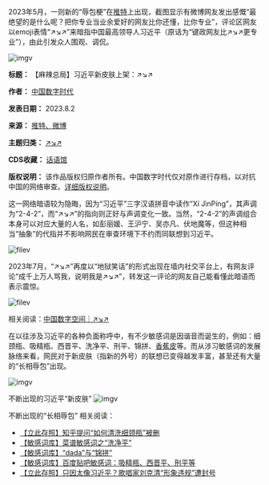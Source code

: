 2023年5月，一则新的“辱包梗”在[推特](https://twitter.com/realEmperorPooh/status/1661072583348097024 "推特")上出现，截图显示有微博网友发出感慨“最绝望的是什么呢？把你专业当业余爱好的网友比你还懂，比你专业”，评论区网友以emoji表情“↗↘↗”来暗指中国最高领导人习近平（原话为“键政网友比↗↘↗更专业”），由此引发众人围观、调侃。


![imgv](https://chinadigitaltimes.net/chinese/files/2023/08/image-1691037847506.png)




**标题：** 【麻辣总局】习近平新皮肤上架：↗↘↗  

**作者：** [中国数字时代](https://chinadigitaltimes.net/space/中国数字时代)  

**发表日期：** 2023.8.2  

**来源：** [推特、微博](https://chinadigitaltimes.net/chinese/feed)  

**主题归类：** [↗↘↗](https://chinadigitaltimes.net/space/↗↘↗)  

**CDS收藏：** [话语馆](https://chinadigitaltimes.net/space/%E8%AF%9D%E8%AF%AD%E9%A6%86)  

**版权说明：** 该作品版权归原作者所有。中国数字时代仅对原作进行存档，以对抗中国的网络审查。[详细版权说明](https://chinadigitaltimes.net/chinese/copyright)。


这一网络暗语较为隐晦，因为“习近平”三字汉语拼音中读作“Xí JìnPíng”，其声调为“2-4-2”，而“↗↘↗”的指向则正好与声调变化一致。当然，“2-4-2”的声调组合本身可以对应大量的人名，如彭丽媛、王沪宁、吴亦凡、伏地魔等，但这种相当“抽象”的代指并不影响网民在审查环境下不约而同联想到习近平。


![filev](https://chinadigitaltimes.net/chinese/files/2023/08/image-1691040433643.png)


2023年7月，“↗↘↗”再度以“地狱笑话”的形式出现在墙内社交平台上，有网友评论“成千上万人骂我，说明我是↗↘↗”，转发这一评论的网友自己能看懂此暗语而表示震惊。


![filev](https://chinadigitaltimes.net/chinese/files/2023/08/image-1691039242533.png)


相关阅读：[中国数字空间｜↗↘↗](https://chinadigitaltimes.net/space/%E2%86%97%E2%86%98%E2%86%97 "中国数字空间｜↗↘↗")


在以往涉及习近平的各种负面称呼中，有不少敏感词是因谐音而诞生的，例如：细颈瓶、吸精瓶、西晋平、洗净平、刑平、锦拼、[香蕉皮](https://twitter.com/ChenRuiNmsl/status/1686200235675009025 "香蕉皮")等。而从涉习敏感词的发展脉络来看，网民对于新皮肤（指新的外号）的联想已变得越发丰富，甚至还有大量的“长相辱包”出现。


![imgv](https://chinadigitaltimes.net/chinese/files/2023/08/image-1691043074456.png)  

不断出现的习近平“新皮肤”
![imgv](https://chinadigitaltimes.net/chinese/files/2023/08/image-1691043402747.png)  

不断出现的“长相辱包”
相关阅读：


* [【立此存照】知乎提问“如何清洗细颈瓶”被删](https://chinadigitaltimes.net/chinese/631040.html "【立此存照】知乎提问“如何清洗细颈瓶”被删")
* [【敏感词库】菜谱敏感词之“洗净平”](https://chinadigitaltimes.net/chinese/577154.html "【敏感词库】菜谱敏感词之“洗净平”")
* [【敏感词库】“dada”与“锦拼”](https://chinadigitaltimes.net/chinese/643763.html "【敏感词库】“dada”与“锦拼”")
* [【敏感词库】百度贴吧敏感词：吸精瓶、西晋平、刑平等](https://chinadigitaltimes.net/chinese/666971.html "【敏感词库】百度贴吧敏感词：吸精瓶、西晋平、刑平等")
* [【立此存照】只因太像习近平？歌唱家刘克清“形象违规”遭封号](https://chinadigitaltimes.net/chinese/643976.html "【立此存照】只因太像习近平？歌唱家刘克清“形象违规”遭封号")




